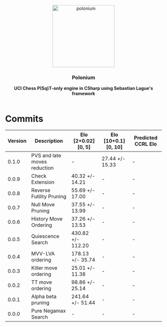 <div align="center">

<img src="https://github.com/Dragjon/Polonium/assets/140328303/67bfaa55-211f-4dbd-b3bb-c5374e4ee303" alt="polonium" width="200" height="200">

<h3>Polonium</h3>
<b> UCI Chess P(Sq)T-only engine in CSharp using Sebastian Lague's framework</b>
<br>
<br>
</div>

# Commits
| Version | Description                     | Elo [2+0.02][0, 5]    | Elo [10+0.1][0, 10] | Predicted CCRL Elo |
|---------|---------------------------------|-----------------------|---------------------|--------------------|
| 0.1.0   | PVS and late moves reduction    | -                     | 27.44 +/- 15.33     | -                  |
| 0.0.9   | Check Extension                 | 40.32 +/- 14.21       | -                   | -                  |
| 0.0.8   | Reverse Futility Pruning        | 55.69 +/- 17.00       | -                   | -                  |
| 0.0.7   | Null Move Pruning               | 37.55 +/- 13.99       | -                   | -                  |
| 0.0.6   | History Move Ordering           | 37.26 +/- 13.53       | -                   | -                  |
| 0.0.5   | Quiescence Search               | 430.82 +/- 112.20     | -                   | -                  |
| 0.0.4   | MVV-LVA ordering                | 178.13 +/- 35.74      | -                   | -                  |
| 0.0.3   | Killer move ordering            | 25.01 +/- 11.38       | -                   | -                  |
| 0.0.2   | TT move ordering                | 98.86 +/- 25.14       | -                   | -                  |
| 0.0.1   | Alpha beta pruning              | 241.64 +/- 51.44      | -                   | -                  |
| 0.0.0   | Pure Negamax Search             | -                     | -                   | -                  |
